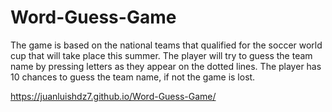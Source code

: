 # Word-Guess-Game
The game is based on the national teams that qualified for the soccer world cup that will take place this summer. 
The player will try to guess the team name by pressing letters as they appear on the dotted lines. 
The player has 10 chances to guess the team name, if not the game is lost.

https://juanluishdz7.github.io/Word-Guess-Game/


